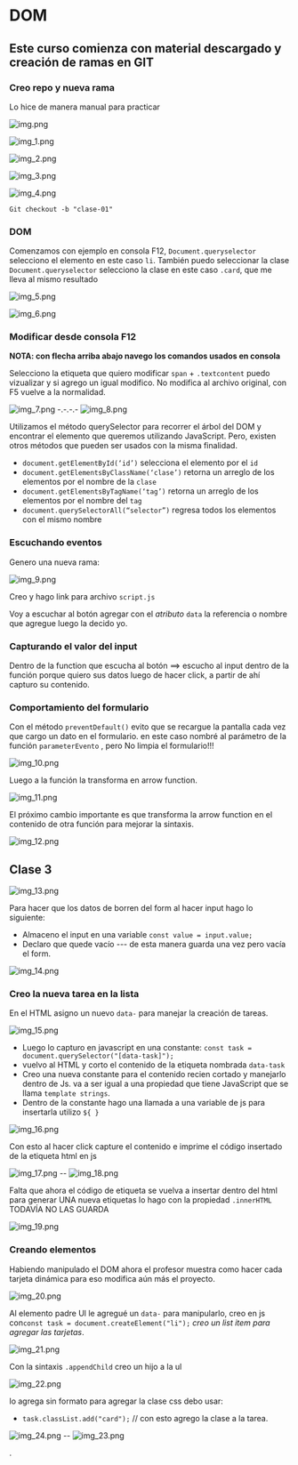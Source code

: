 # DOM

## Este curso comienza con material descargado y creación de ramas en GIT

### Creo repo y nueva rama
 
Lo hice de manera manual para practicar

![img.png](img.png)

![img_1.png](img_1.png)

![img_2.png](img_2.png)

![img_3.png](img_3.png)

![img_4.png](img_4.png)

`Git checkout -b "clase-01"` 

### DOM
 
Comenzamos con ejemplo en consola F12, `Document.queryselector` selecciono el elemento en este caso `li`.
También puedo seleccionar la clase `Document.queryselector` selecciono la clase en este caso `.card`, que me lleva al 
mismo resultado

![img_5.png](img_5.png)

![img_6.png](img_6.png)

### Modificar desde consola F12

**NOTA: con flecha arriba abajo navego los comandos usados en consola**

Selecciono la etiqueta que quiero modificar `span` + `.textcontent` puedo vizualizar y si agrego un igual modifico.
No modifica al archivo original, con F5 vuelve a la normalidad.

![img_7.png](img_7.png) -.-.-.- ![img_8.png](img_8.png)

Utilizamos el método querySelector para recorrer el árbol del DOM y encontrar el elemento que queremos utilizando 
JavaScript. Pero, existen otros métodos que pueden ser usados con la misma finalidad.

* `document.getElementById(‘id’)` selecciona el elemento por el `id`
* `document.getElementsByClassName(‘clase’)` retorna un arreglo de los elementos por el nombre de la `clase`
* `document.getElementsByTagName(‘tag’)` retorna un arreglo de los elementos por el nombre del `tag`
* `document.querySelectorAll(“selector”)` regresa todos los elementos con el mismo nombre

### Escuchando eventos

Genero una nueva rama:

![img_9.png](img_9.png)

Creo y hago link para archivo `script.js` 

Voy a escuchar al botón agregar con el _atributo_ `data` la referencia o nombre que agregue luego la decido yo.

### Capturando el valor del input

Dentro de la function que escucha al botón ==> escucho al input dentro de la función porque quiero sus datos luego de 
hacer click, a partir de ahí capturo su contenido.

### Comportamiento del formulario

Con el método `preventDefault()` evito que se recargue la pantalla cada vez que cargo un dato en el formulario.
en este caso nombré al parámetro de la función `parameterEvento` , pero No limpia el formulario!!!

![img_10.png](img_10.png)

Luego a la función la transforma en arrow function.

![img_11.png](img_11.png)

El próximo cambio importante es que transforma la arrow function en el contenido de otra función para mejorar la sintaxis.

![img_12.png](img_12.png)


## Clase 3 

![img_13.png](img_13.png)

Para hacer que los datos de borren del form al hacer input hago lo siguiente:

* Almaceno el input en una variable `const value = input.value;`
* Declaro que quede vacío --- de esta manera guarda una vez pero vacía el form.

![img_14.png](img_14.png)

### Creo la nueva tarea en la lista

En el HTML asigno un nuevo `data-` para manejar la creación de tareas.

![img_15.png](img_15.png)

* Luego lo capturo en javascript en una constante: `const task = document.querySelector("[data-task]");`
* vuelvo al HTML y corto el contenido de la etiqueta nombrada `data-task`
* Creo una nueva constante para el contenido recien cortado y manejarlo dentro de Js. va a ser igual a una propiedad 
que tiene JavaScript que se llama `template strings`.
* Dentro de la constante hago una llamada a una variable de js para insertarla utilizo `${ }`

![img_16.png](img_16.png)

Con esto al hacer click capture el contenido e imprime el código insertado de la etiqueta html en js

![img_17.png](img_17.png) -- ![img_18.png](img_18.png)

Falta que ahora el código de etiqueta se vuelva a insertar dentro del html para generar UNA nueva etiquetas lo hago con 
la propiedad `.innerHTML` TODAVÍA NO LAS GUARDA

![img_19.png](img_19.png)

### Creando elementos

Habiendo manipulado el DOM ahora el profesor muestra como hacer cada tarjeta dinámica para eso modifica aún más el proyecto.

![img_20.png](img_20.png)

Al elemento padre Ul le agregué un `data-` para manipularlo, creo en js con`const task = document.createElement("li");`
 _creo un list item para agregar las tarjetas_.

![img_21.png](img_21.png)

Con la sintaxis `.appendChild` creo un hijo a la ul

![img_22.png](img_22.png)

lo agrega sin formato para agregar la clase css debo usar: 
* `task.classList.add("card");` // con esto agrego la clase a la tarea.

 ![img_24.png](img_24.png) -- ![img_23.png](img_23.png)






























.